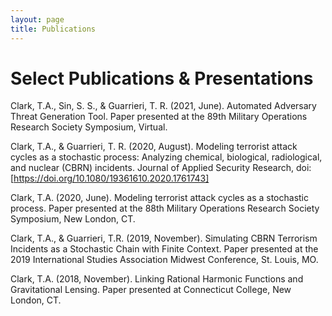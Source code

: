 ```yaml
---
layout: page
title: Publications
---
```


# Select Publications & Presentations

Clark, T.A., Sin, S. S., & Guarrieri, T. R. (2021, June). Automated Adversary Threat Generation Tool. Paper presented at the 89th Military Operations Research Society Symposium, Virtual.  

Clark, T.A., & Guarrieri, T. R. (2020, August). Modeling terrorist attack cycles as a stochastic process: Analyzing chemical, biological, radiological, and nuclear (CBRN)   incidents. Journal of Applied Security Research, doi: [https://doi.org/10.1080/19361610.2020.1761743]

Clark, T.A. (2020, June). Modeling terrorist attack cycles as a stochastic process. Paper presented at the 88th Military Operations Research Society Symposium, New London, CT.  

Clark, T.A., & Guarrieri, T.R. (2019, November). Simulating CBRN Terrorism Incidents as a Stochastic Chain with Finite Context. Paper presented at the 2019 International Studies Association Midwest Conference, St. Louis, MO.

Clark, T.A. (2018, November). Linking Rational Harmonic Functions and Gravitational Lensing. Paper presented at Connecticut College, New London, CT.
